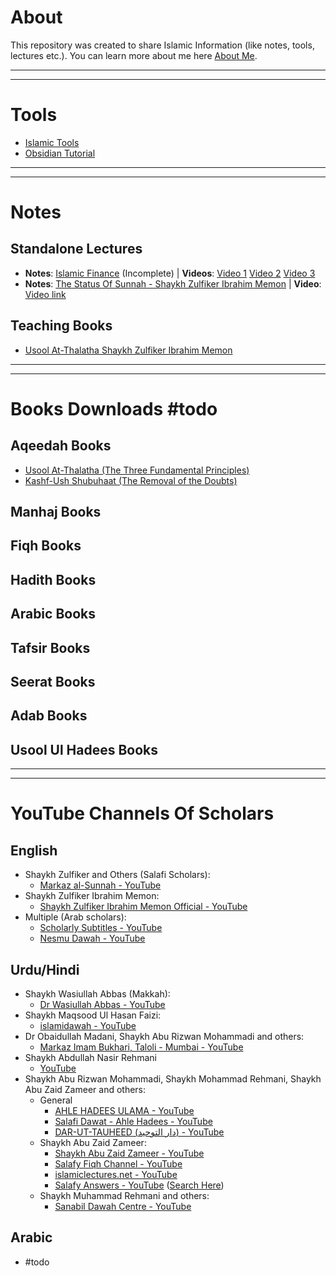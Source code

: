 # About
This repository was created to share Islamic Information (like notes, tools, lectures etc.). You can learn more about me here [About Me](Misc/About%20Me.md).

---
---
# Tools
- [Islamic Tools](Misc/Islamic%20Tools.md)
- [Obsidian Tutorial](Misc/Obsidian%20Tutorial.md)
---
---
# Notes
## Standalone Lectures
- **Notes**: [Islamic Finance](Notes/Islamic%20Finance%20-%20S.%20Obaidur%20Rahman%20and%20S.%20Tariq%20Safi/Islamic%20Finance%20-%20S.%20Obaidur%20Rahman%20and%20S.%20Tariq%20Safi%20-%20Incomplete.pdf) (Incomplete) | **Videos**: [Video 1](https://www.youtube.com/watch?v=_w3D_90Yuj8) [Video 2](https://www.youtube.com/watch?v=1IhG1UtEvmI) [Video 3](https://www.youtube.com/watch?v=7anzIdv9fzg)
- **Notes**: [The Status Of Sunnah - Shaykh Zulfiker Ibrahim Memon](/Notes/The%20Status%20of%20Sunnah%20-%20Shaykh%20Zulfiker%20Ibrahim%20Memon/The%20Status%20of%20Sunnah%20-%20Shaykh%20Zulfiker%20Ibrahim%20Memon.pdf) | **Video**: [Video link](https://www.youtube.com/watch?v=M8uv7pcXubA)
## Teaching Books
- [Usool At-Thalatha Shaykh Zulfiker Ibrahim Memon](Notes/Usool%20At-Thalatha%20-%20Shaykh%20Zulfiker%20Ibrahim%20Memon/README.md)
---
---
# Books Downloads #todo 

## Aqeedah Books
- [Usool At-Thalatha (The Three Fundamental Principles)](Books/Aqeedah/The%203%20Fundamental%20Principles/Usool%20At-Thalatha%20(The%20Three%20Fundamental%20Principles).md)
- [Kashf-Ush Shubuhaat (The Removal of the Doubts)](Books/Aqeedah/Kashf-Ush%20Shubuhaat%20(The%20Removal%20of%20the%20Doubts).pdf)

## Manhaj Books

## Fiqh Books

## Hadith Books

## Arabic Books

## Tafsir Books

## Seerat Books

## Adab Books

## Usool Ul Hadees Books


---
---
# YouTube Channels Of Scholars

## English
- Shaykh Zulfiker and Others (Salafi Scholars): 
	- [Markaz al-Sunnah - YouTube](https://youtube.com/@MarkazSunnahUK?si=Hc2IaMSRDDiiCVOq)
- Shaykh Zulfiker Ibrahim Memon:
	- [Shaykh Zulfiker Ibrahim Memon Official - YouTube](https://youtube.com/@ShaykhZulfikerMemon?si=vAJ4FKVbWK7-_OLX)
- Multiple (Arab scholars):
	- [Scholarly Subtitles - YouTube](https://youtube.com/@Scholarly_Subtitles?si=75YWV4pjwSYKRf8Z)
	- [Nesmu Dawah - YouTube](https://www.youtube.com/@nesmudawah)
## Urdu/Hindi
- Shaykh Wasiullah Abbas (Makkah): 
	- [Dr Wasiullah Abbas - YouTube](https://youtube.com/@DrWasiullahAbbas?si=5QYjJbPbHPfpkcPr)
- Shaykh Maqsood Ul Hasan Faizi:
	- [islamidawah - YouTube](https://youtube.com/@islamidawah?si=wo9c4drMNC4_oOp8)
- Dr Obaidullah Madani, Shaykh Abu Rizwan Mohammadi and others:
	- [Markaz Imam Bukhari, Taloli - Mumbai - YouTube](https://www.youtube.com/@MarkazImamBukhari)
- Shaykh Abdullah Nasir Rehmani
    - [YouTube](https://youtube.com/@ShaikhAbdullahNasirRehmani?si=zmsTaJqf_5I8OVzn)
- Shaykh Abu Rizwan Mohammadi, Shaykh Mohammad Rehmani, Shaykh Abu Zaid Zameer and others:
	- General
		- [AHLE HADEES ULAMA - YouTube](https://www.youtube.com/@ahlehadeesulama)
		- [Salafi Dawat - Ahle Hadees - YouTube](https://www.youtube.com/@SalafiDawatAhleHadees)
		- [DAR-UT-TAUHEED (دار التوحيد) - YouTube](https://www.youtube.com/@DARUTTAUHEED)
	- Shaykh Abu Zaid Zameer:
		- [Shaykh Abu Zaid Zameer - YouTube](https://www.youtube.com/@shaykhabuzaidzameer)
		- [Salafy Fiqh Channel - YouTube](https://www.youtube.com/@SalafyFiqhChannel)
		- [islamiclectures.net - YouTube](https://www.youtube.com/@islamiclecturesnet)
		- [Salafy Answers - YouTube](https://www.youtube.com/salafyanswers) ([Search Here](https://www.google.com/search?q=TARAWEEH+site%3Ahttps%3A%2F%2Fwww.youtube.com%2F+%22Salafy+Answers+%22Abu+Zaid+Zameer%22&oq=TARAWEEH+site%3Ahttps%3A%2F%2Fwww.youtube.com%2F+%22Salafy+Answers+%22Abu+Zaid+Zameer%22&gs_lcrp=EgZjaHJvbWUyBggAEEUYOdIBBjgzajBqMagCALACAA&sourceid=chrome&ie=UTF-8))
	- Shaykh Muhammad Rehmani and others:
		- [Sanabil Dawah Centre - YouTube](https://youtube.com/@SanabilDawahCentre?si=mznWytEfguN2cIGX)

## Arabic
- #todo

